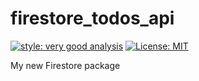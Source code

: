 # firestore_todos_api

[![style: very good analysis][very_good_analysis_badge]][very_good_analysis_link]
[![License: MIT][license_badge]][license_link]

My new Firestore package

[license_badge]: https://img.shields.io/badge/license-MIT-blue.svg
[license_link]: https://opensource.org/licenses/MIT
[very_good_analysis_badge]: https://img.shields.io/badge/style-very_good_analysis-B22C89.svg
[very_good_analysis_link]: https://pub.dev/packages/very_good_analysis